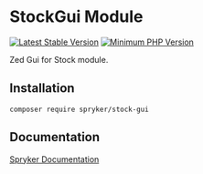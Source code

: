 # StockGui Module
[![Latest Stable Version](https://poser.pugx.org/spryker/stock-gui/v/stable.svg)](https://packagist.org/packages/spryker/stock-gui)
[![Minimum PHP Version](https://img.shields.io/badge/php-%3E%3D%207.4-8892BF.svg)](https://php.net/)

Zed Gui for Stock module.

## Installation

```
composer require spryker/stock-gui
```

## Documentation

[Spryker Documentation](https://documentation.spryker.com/module_guide/overview.htm)
